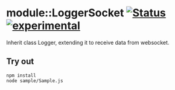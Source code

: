 
# module::LoggerSocket [![Status](https://github.com/Wandalen/wLoggerSocket/workflows/Test/badge.svg)](https://github.com/Wandalen/wLoggerSocket/actions?query=workflow%3ATest) [![experimental](https://img.shields.io/badge/stability-experimental-orange.svg)](https://github.com/emersion/stability-badges#experimental)

Inherit class Logger, extending it to receive data from websocket.

## Try out
```
npm install
node sample/Sample.js
```
